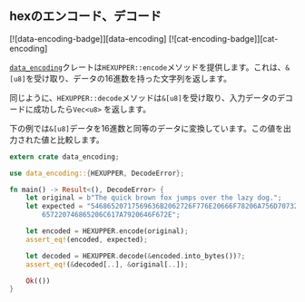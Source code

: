 ## hexのエンコード、デコード

[![data-encoding-badge]][data-encoding] [![cat-encoding-badge]][cat-encoding]

[`data_encoding`]クレートは`HEXUPPER::encode`メソッドを提供します。これは、`&[u8]`を受け取り、データの16進数を持った文字列を返します。

同じように、`HEXUPPER::decode`メソッドは`&[u8]`を受け取り、入力データのデコードに成功したら`Vec<u8>` を返します。

下の例では`&[u8]`データを16進数と同等のデータに変換しています。この値を出力された値と比較します。

```rust
extern crate data_encoding;

use data_encoding::{HEXUPPER, DecodeError};

fn main() -> Result<(), DecodeError> {
    let original = b"The quick brown fox jumps over the lazy dog.";
    let expected = "54686520717569636B2062726F776E20666F78206A756D7073206F76\
        657220746865206C617A7920646F672E";

    let encoded = HEXUPPER.encode(original);
    assert_eq!(encoded, expected);

    let decoded = HEXUPPER.decode(&encoded.into_bytes())?;
    assert_eq!(&decoded[..], &original[..]);

    Ok(())
}
```

[`data_encoding`]: https://docs.rs/data-encoding/*/data_encoding/
